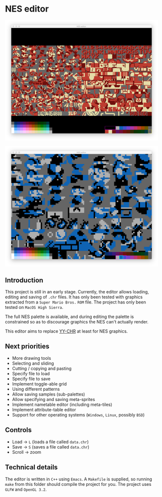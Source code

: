 # NES editor

![Screenshot of the editor](/screenshot.png?raw=true)

![Another screenshot of the editor](/screenshot2.png?raw=true)

## Introduction
This project is still in an early stage. Currently, the editor allows loading, editing and saving of `.chr` files. It has only been tested with graphics extracted from a `Super Mario Bros.` `ROM` file. The project has only been tested on `MacOS High Sierra`.

The full NES palette is available, and during editing the palette is constrained so as to discourage graphics the NES can't actually render.

This editor aims to replace [YY-CHR](http://www.geocities.jp/yy_6502/yychr/index.html) at least for NES graphics.

## Next priorities

* More drawing tools
* Selecting and sliding
* Cutting / copying and pasting
* Specify file to load
* Specify file to save
* Implement toggle-able grid
* Using different patterns
* Allow saving samples (sub-palettes)
* Allow specifying and saving meta-sprites
* Implement nametable editor (including meta-tiles)
* Implement attribute-table editor
* Support for other operating systems (`Windows`, `Linux`, possibly `BSD`)

## Controls

* Load -> `L` (loads a file called `data.chr`)
* Save -> `S` (saves a file called `data.chr`)
* Scroll -> zoom

## Technical details
The editor is written in `C++` using `Emacs`. A `Makefile` is supplied, so running `make` from this folder should compile the project for you. The project uses `GLFW` and `OpenGL 3.2`.
